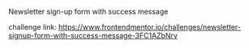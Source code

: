 Newsletter sign-up form with success message

challenge link: https://www.frontendmentor.io/challenges/newsletter-signup-form-with-success-message-3FC1AZbNrv
